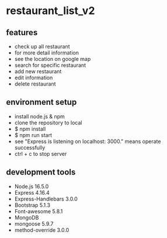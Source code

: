 # restaurant_list_v2
## features
* check up all restaurant
* for more detail information
* see the location on google map
* search for specific restaurant
* add new restaurant
* edit information
* delete restaurant
## environment setup
* install node.js & npm
* clone the repository to local
* $ npm install
* $ npm run start
* see "Express is listening on localhost: 3000." means operate successfully
* ctrl + c to stop server
## development tools
* Node.js 16.5.0
* Express 4.16.4
* Express-Handlebars 3.0.0
* Bootstrap 5.1.3
* Font-awesome 5.8.1
* MongoDB
* mongoose 5.9.7
* method-override 3.0.0
